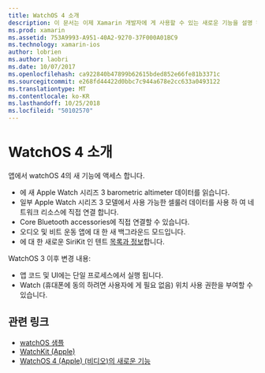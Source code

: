```yaml
---
title: WatchOS 4 소개
description: 이 문서는 이제 Xamarin 개발자에 게 사용할 수 있는 새로운 기능을 설명 하는 watchOS 4, 간략 한 소개를 제공 합니다.
ms.prod: xamarin
ms.assetid: 753A9993-A951-40A2-9270-37F000A01BC9
ms.technology: xamarin-ios
author: lobrien
ms.author: laobri
ms.date: 10/07/2017
ms.openlocfilehash: ca922840b47899b62615bded852e66fe81b3371c
ms.sourcegitcommit: e268fd44422d0bbc7c944a678e2cc633a0493122
ms.translationtype: MT
ms.contentlocale: ko-KR
ms.lasthandoff: 10/25/2018
ms.locfileid: "50102570"
---
```

# <a name="introduction-to-watchos-4"></a>WatchOS 4 소개

앱에서 watchOS 4의 새 기능에 액세스 합니다.

* 에 새 Apple Watch 시리즈 3 barometric altimeter 데이터를 읽습니다.
* 일부 Apple Watch 시리즈 3 모델에서 사용 가능한 셀룰러 데이터를 사용 하 여 네트워크 리소스에 직접 연결 합니다.
* Core Bluetooth accessories에 직접 연결할 수 있습니다.
* 오디오 및 비트 운동 앱에 대 한 새 백그라운드 모드입니다.
* 에 대 한 새로운 SiriKit 인 텐트 [목록과 정보](~/ios/platform/introduction-to-ios11/sirikit.md)합니다.

WatchOS 3 이후 변경 내용:

* 앱 코드 및 UI에는 단일 프로세스에서 실행 됩니다.
* Watch (휴대폰에 동의 하려면 사용자에 게 필요 없음) 위치 사용 권한을 부여할 수 있습니다.

## <a name="related-links"></a>관련 링크

* [watchOS 샘플](https://developer.xamarin.com/samples/watchos/all/)
* [WatchKit (Apple)](https://developer.apple.com/documentation/watchkit)
* [WatchOS 4 (Apple) (비디오)의 새로운 기능](https://developer.apple.com/videos/play/wwdc2017/205/)
